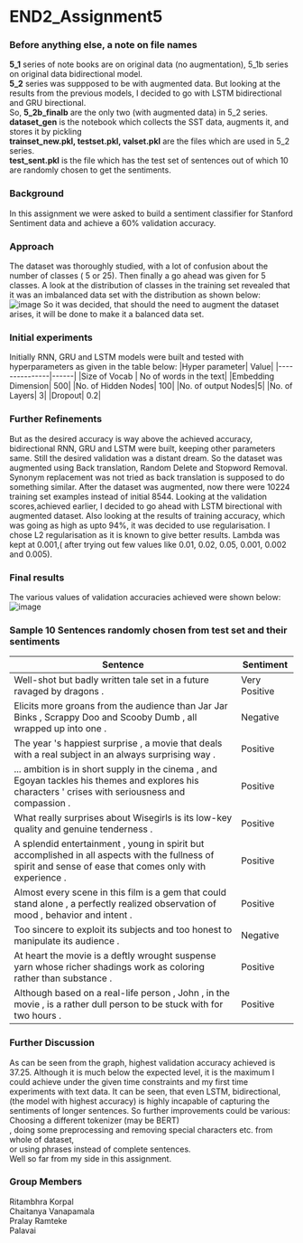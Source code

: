 # END2_Assignment5
### Before anything else, a note on file names
**5_1** series of note books are on original data (no augmentation), 5_1b series on original data bidirectional model. <br/>
**5_2** series was suppposed to be with augmented data. But looking at the results from the previous models, I decided to go with LSTM bidirectional and GRU birectional. <br/>
So, **5_2b_finalb** are the only two (with augmented data) in 5_2 series.<br/>
**dataset_gen** is the notebook which collects the SST data, augments it, and stores it by pickling <br/>
**trainset_new.pkl, testset.pkl, valset.pkl** are the files which are used in 5_2 series. <br/>
**test_sent.pkl** is the file which has the test set of sentences out of which 10 are randomly chosen to get the sentiments.

### Background
In this assignment we were asked to build a sentiment classifier for Stanford Sentiment data and achieve a 60% validation accuracy.
### Approach
The dataset was thoroughly studied, with a lot of confusion about the number of classes ( 5 or 25). Then finally a go ahead was given for 5 classes. A look at the distribution of classes in the training set revealed that it was an imbalanced data set with the distribution as shown below:
![image](https://user-images.githubusercontent.com/82941475/120589588-b2be9c80-c456-11eb-8bc3-cc5d444ae2f5.png)
So it was decided, that should the need to augment the dataset arises, it will be done to make it a balanced data set.
### Initial experiments
Initially RNN, GRU and LSTM models were built and tested with hyperparameters as given in the table below:
|Hyper parameter| Value|
|---------------|------|
|Size of Vocab  | No of words in the text|
|Embedding Dimension| 500|
|No. of Hidden Nodes| 100|
|No. of output Nodes|5|
|No. of Layers| 3|
|Dropout| 0.2|

### Further Refinements
But as the desired accuracy is way above the achieved accuracy, bidirectional RNN, GRU and LSTM were built, keeping other parameters same. 
Still the desired validation was a distant dream. So the dataset was augmented using Back translation, Random Delete and Stopword Removal.
Synonym replacement was not tried as back translation is supposed to do something similar. 
After the dataset was augmented, now there were 10224 training set examples instead of initial 8544.
Looking at the validation scores,achieved earlier, I decided to go ahead with LSTM birectional with augmented dataset.
Also looking at the results of training accuracy, which was going as high as upto 94%, it was decided to use regularisation. I chose L2 regularisation as it is known to give better results. Lambda was kept at 0.001,( after trying out few values like 0.01, 0.02, 0.05, 0.001, 0.002 and 0.005).
### Final results
The various values of validation accuracies achieved were shown below:
![image](https://user-images.githubusercontent.com/82941475/120592608-c6b8cd00-c45b-11eb-941d-eca009f6235f.png)


### Sample 10 Sentences randomly chosen from test set and their sentiments
|Sentence| Sentiment|
|-------- |-------------|
|Well-shot but badly written tale set in a future ravaged by dragons . |  Very Positive|
|Elicits more groans from the audience than Jar Jar Binks , Scrappy Doo and Scooby Dumb , all wrapped up into one . |  Negative|
|The year 's happiest surprise , a movie that deals with a real subject in an always surprising way . |  Positive |
|... ambition is in short supply in the cinema , and Egoyan tackles his themes and explores his characters ' crises with seriousness and compassion . |  Positive|
|What really surprises about Wisegirls is its low-key quality and genuine tenderness . |  Positive|
|A splendid entertainment , young in spirit but accomplished in all aspects with the fullness of spirit and sense of ease that comes only with experience . |  Positive|
|Almost every scene in this film is a gem that could stand alone , a perfectly realized observation of mood , behavior and intent . | Positive|
|Too sincere to exploit its subjects and too honest to manipulate its audience . | Negative |
|At heart the movie is a deftly wrought suspense yarn whose richer shadings work as coloring rather than substance . |  Positive|
|Although based on a real-life person , John , in the movie , is a rather dull person to be stuck with for two hours . | Positive |

### Further Discussion
As can be seen from the graph, highest validation accuracy achieved is 37.25.
Although it is much below the expected level, it is the maximum I could achieve under the given time constraints and my first time experiments with text data.
It can be seen, that even LSTM, bidirectional, (the model with highest accuracy) is highly incapable of capturing the sentiments of longer sentences. So further improvements could be various: <br/>
Choosing a different tokenizer (may be BERT)<br/>, 
doing some preprocessing and removing special characters etc. from whole of dataset,<br/>
or using phrases instead of complete sentences.<br/>
Well so far from my side in this assignment.
### Group Members
Ritambhra Korpal<br/>
Chaitanya Vanapamala <br/>
Pralay Ramteke <br/>
Palavai <br/>

